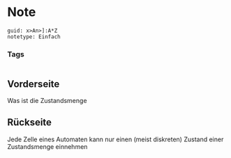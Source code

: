 # Note
```
guid: x>An>]:A*Z
notetype: Einfach
```

### Tags
```
```

## Vorderseite
Was ist die Zustandsmenge

## Rückseite
Jede Zelle eines Automaten kann nur einen (meist diskreten) Zustand einer Zustandsmenge einnehmen
